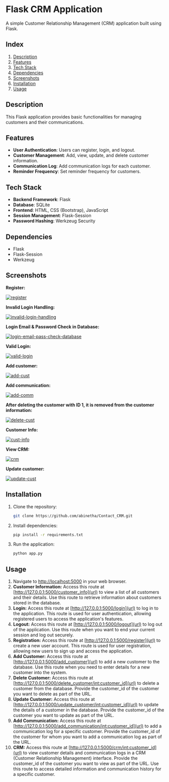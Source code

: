 # Flask CRM Application

A simple Customer Relationship Management (CRM) application built using Flask.

## Index

1. [Description](#description)
2. [Features](#features)
3. [Tech Stack](#techStack)
4. [Dependencies](#dependencies)
5. [Screenshots](#screenshots)
6. [Installation](#installation)
7. [Usage](#usage)

## Description

This Flask application provides basic functionalities for managing customers and their communications.

## Features

- **User Authentication**: Users can register, login, and logout.
- **Customer Management**: Add, view, update, and delete customer information.
- **Communication Log**: Add communication logs for each customer.
- **Reminder Frequency**: Set reminder frequency for customers.

## Tech Stack

- **Backend Framework**: Flask
- **Database**: SQLite
- **Frontend**: HTML, CSS (Bootstrap), JavaScript
- **Session Management**: Flask-Session
- **Password Hashing**: Werkzeug Security

## Dependencies

- Flask
- Flask-Session
- Werkzeug

## Screenshots

**Register:**

[![register](https://i.postimg.cc/7bV2Qr1D/register.png)](https://postimg.cc/7bV2Qr1D)

**Invalid Login Handling:**

[![invalid-login-handling](https://i.postimg.cc/yghZHwwm/invalid-login-handling.png)](https://postimg.cc/yghZHwwm)

**Login Email & Password Check in Database:**

[![login-email-pass-check-database](https://i.postimg.cc/bDRsM1tL/login-email-pass-check-database.png)](https://postimg.cc/bDRsM1tL)

**Valid Login:**

[![valid-login](https://i.postimg.cc/9zV9pQ7J/valid-login.png)](https://postimg.cc/9zV9pQ7J)

**Add customer:**

[![add-cust](https://i.postimg.cc/xkMkvwjw/add-cust.png)](https://postimg.cc/xkMkvwjw)

**Add communication:**

[![add-comm](https://i.postimg.cc/Jt1yXYfF/add-comm.png)](https://postimg.cc/Jt1yXYfF)

**After deleting the customer with ID 1, it is removed from the customer information:**

[![delete-cust](https://i.postimg.cc/RNScMZCN/delete-cust.png)](https://postimg.cc/RNScMZCN)

**Customer Info:**

[![cust-info](https://i.postimg.cc/4mxhD2wc/cust-info.png)](https://postimg.cc/4mxhD2wc)

**View CRM:**

[![crm](https://i.postimg.cc/zyLHBLsX/crm.png)](https://postimg.cc/zyLHBLsX)

**Update customer:**

[![update-cust](https://i.postimg.cc/9479x4bN/update-cust.png)](https://postimg.cc/9479x4bN)


## Installation

1. Clone the repository:

   ```bash
   git clone https://github.com/abinetha/Contact_CRM.git
   ```
   
2. Install dependencies:
   
   ```bash
   pip install -r requirements.txt
   ```
   
3. Run the application:
   
   ```bash
   python app.py
   ```

## Usage

1. Navigate to [http://localhost:5000](url) in your web browser.
2. **Customer Information:** Access this route at [http://127.0.0.1:5000/customer_info](url) to view a list of all customers and their details. Use this route to retrieve information about customers stored in the database.
3. **Login:** Access this route at [http://127.0.0.1:5000/login](url) to log in to the application. This route is used for user authentication, allowing registered users to access the application's features.
4. **Logout:** Access this route at [http://127.0.0.1:5000/logout](url) to log out of the application. Use this route when you want to end your current session and log out securely.
5. **Registration:** Access this route at [http://127.0.0.1:5000/register](url) to create a new user account. This route is used for user registration, allowing new users to sign up and access the application.
6. **Add Customer:** Access this route at [http://127.0.0.1:5000/add_customer](url) to add a new customer to the database. Use this route when you need to enter details for a new customer into the system.
7. **Delete Customer:** Access this route at [http://127.0.0.1:5000/delete_customer/int:customer_id](url) to delete a customer from the database. Provide the customer_id of the customer you want to delete as part of the URL.
8. **Update Customer:** Access this route at [http://127.0.0.1:5000/update_customer/int:customer_id](url) to update the details of a customer in the database. Provide the customer_id of the customer you want to update as part of the URL.
9. **Add Communication:** Access this route at [http://127.0.0.1:5000/add_communication/int:customer_id](url) to add a communication log for a specific customer. Provide the customer_id of the customer for whom you want to add a communication log as part of the URL.
10. **CRM:** Access this route at [http://127.0.0.1:5000/crm/int:customer_id](url) to view customer details and communication logs in a CRM (Customer Relationship Management) interface. Provide the customer_id of the customer you want to view as part of the URL. Use this route to access detailed information and communication history for a specific customer.
